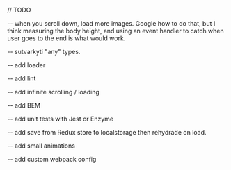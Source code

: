// TODO

-- when you scroll down, load more images. Google how to do that, but I think measuring the body height, and using an event handler to catch when user goes to the end is what would work.

-- sutvarkyti "any" types.

-- add loader

-- add lint

-- add infinite scrolling / loading

-- add BEM

-- add unit tests with Jest or Enzyme

-- add save from Redux store to localstorage then rehydrade on load.

-- add small animations

-- add custom webpack config

